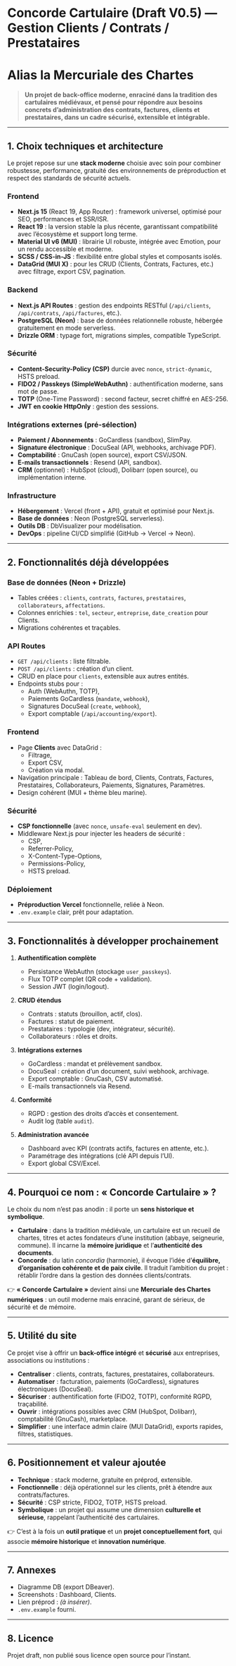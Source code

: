 # Concorde Cartulaire (Draft V0.5) — Gestion Clients / Contrats / Prestataires

# Alias la Mercuriale des Chartes

> **Un projet de back-office moderne, enraciné dans la tradition des cartulaires médiévaux, et pensé pour répondre aux besoins concrets d’administration des contrats, factures, clients et prestataires, dans un cadre sécurisé, extensible et intégrable.**

---

<!-- VOIR LES IMAGES, AUDIOS et VIDEOS en dossier PRESENTATION -->

## 1. Choix techniques et architecture

Le projet repose sur une **stack moderne** choisie avec soin pour combiner robustesse, performance, gratuité des environnements de préproduction et respect des standards de sécurité actuels.

### Frontend

- **Next.js 15** (React 19, App Router) : framework universel, optimisé pour SEO, performances et SSR/ISR.
- **React 19** : la version stable la plus récente, garantissant compatibilité avec l’écosystème et support long terme.
- **Material UI v6 (MUI)** : librairie UI robuste, intégrée avec Emotion, pour un rendu accessible et moderne.
- **SCSS / CSS-in-JS** : flexibilité entre global styles et composants isolés.
- **DataGrid (MUI X)** : pour les CRUD (Clients, Contrats, Factures, etc.) avec filtrage, export CSV, pagination.

### Backend

- **Next.js API Routes** : gestion des endpoints RESTful (`/api/clients`, `/api/contrats`, `/api/factures`, etc.).
- **PostgreSQL (Neon)** : base de données relationnelle robuste, hébergée gratuitement en mode serverless.
- **Drizzle ORM** : typage fort, migrations simples, compatible TypeScript.

### Sécurité

- **Content-Security-Policy (CSP)** durcie avec `nonce`, `strict-dynamic`, HSTS preload.
- **FIDO2 / Passkeys (SimpleWebAuthn)** : authentification moderne, sans mot de passe.
- **TOTP** (One-Time Password) : second facteur, secret chiffré en AES-256.
- **JWT en cookie HttpOnly** : gestion des sessions.

### Intégrations externes (pré-sélection)

- **Paiement / Abonnements** : GoCardless (sandbox), SlimPay.
- **Signature électronique** : DocuSeal (API, webhooks, archivage PDF).
- **Comptabilité** : GnuCash (open source), export CSV/JSON.
- **E-mails transactionnels** : Resend (API, sandbox).
- **CRM** (optionnel) : HubSpot (cloud), Dolibarr (open source), ou implémentation interne.

### Infrastructure

- **Hébergement** : Vercel (front + API), gratuit et optimisé pour Next.js.
- **Base de données** : Neon (PostgreSQL serverless).
- **Outils DB** : DbVisualizer pour modélisation.
- **DevOps** : pipeline CI/CD simplifié (GitHub → Vercel → Neon).

---

## 2. Fonctionnalités déjà développées

### Base de données (Neon + Drizzle)

- Tables créées : `clients`, `contrats`, `factures`, `prestataires`, `collaborateurs`, `affectations`.
- Colonnes enrichies : `tel`, `secteur`, `entreprise`, `date_creation` pour Clients.
- Migrations cohérentes et traçables.

### API Routes

- `GET /api/clients` : liste filtrable.
- `POST /api/clients` : création d’un client.
- CRUD en place pour `clients`, extensible aux autres entités.
- Endpoints stubs pour :
  - Auth (WebAuthn, TOTP),
  - Paiements GoCardless (`mandate`, `webhook`),
  - Signatures DocuSeal (`create`, `webhook`),
  - Export comptable (`/api/accounting/export`).

### Frontend

- Page **Clients** avec DataGrid :
  - Filtrage,
  - Export CSV,
  - Création via modal.
- Navigation principale : Tableau de bord, Clients, Contrats, Factures, Prestataires, Collaborateurs, Paiements, Signatures, Paramètres.
- Design cohérent (MUI + thème bleu marine).

### Sécurité

- **CSP fonctionnelle** (avec `nonce`, `unsafe-eval` seulement en dev).
- Middleware Next.js pour injecter les headers de sécurité :
  - CSP,
  - Referrer-Policy,
  - X-Content-Type-Options,
  - Permissions-Policy,
  - HSTS preload.

### Déploiement

- **Préproduction Vercel** fonctionnelle, reliée à Neon.
- `.env.example` clair, prêt pour adaptation.

---

## 3. Fonctionnalités à développer prochainement

1. **Authentification complète**

   - Persistance WebAuthn (stockage `user_passkeys`).
   - Flux TOTP complet (QR code + validation).
   - Session JWT (login/logout).

2. **CRUD étendus**

   - Contrats : statuts (brouillon, actif, clos).
   - Factures : statut de paiement.
   - Prestataires : typologie (dev, intégrateur, sécurité).
   - Collaborateurs : rôles et droits.

3. **Intégrations externes**

   - GoCardless : mandat et prélèvement sandbox.
   - DocuSeal : création d’un document, suivi webhook, archivage.
   - Export comptable : GnuCash, CSV automatisé.
   - E-mails transactionnels via Resend.

4. **Conformité**

   - RGPD : gestion des droits d’accès et consentement.
   - Audit log (table `audit`).

5. **Administration avancée**
   - Dashboard avec KPI (contrats actifs, factures en attente, etc.).
   - Paramétrage des intégrations (clé API depuis l’UI).
   - Export global CSV/Excel.

---

## 4. Pourquoi ce nom : « Concorde Cartulaire » ?

Le choix du nom n’est pas anodin : il porte un **sens historique et symbolique**.

- **Cartulaire** : dans la tradition médiévale, un cartulaire est un recueil de chartes, titres et actes fondateurs d’une institution (abbaye, seigneurie, commune). Il incarne la **mémoire juridique** et l’**authenticité des documents**.
- **Concorde** : du latin _concordia_ (harmonie), il évoque l’idée d’**équilibre, d’organisation cohérente et de paix civile**. Il traduit l’ambition du projet : rétablir l’ordre dans la gestion des données clients/contrats.

👉 **« Concorde Cartulaire »** devient ainsi une **Mercuriale des Chartes numériques** : un outil moderne mais enraciné, garant de sérieux, de sécurité et de mémoire.

---

## 5. Utilité du site

Ce projet vise à offrir un **back-office intégré** et **sécurisé** aux entreprises, associations ou institutions :

- **Centraliser** : clients, contrats, factures, prestataires, collaborateurs.
- **Automatiser** : facturation, paiements (GoCardless), signatures électroniques (DocuSeal).
- **Sécuriser** : authentification forte (FIDO2, TOTP), conformité RGPD, traçabilité.
- **Ouvrir** : intégrations possibles avec CRM (HubSpot, Dolibarr), comptabilité (GnuCash), marketplace.
- **Simplifier** : une interface admin claire (MUI DataGrid), exports rapides, filtres, statistiques.

---

## 6. Positionnement et valeur ajoutée

- **Technique** : stack moderne, gratuite en préprod, extensible.
- **Fonctionnelle** : déjà opérationnel sur les clients, prêt à étendre aux contrats/factures.
- **Sécurité** : CSP stricte, FIDO2, TOTP, HSTS preload.
- **Symbolique** : un projet qui assume une dimension **culturelle et sérieuse**, rappelant l’authenticité des cartulaires.

👉 C’est à la fois un **outil pratique** et un **projet conceptuellement fort**, qui associe **mémoire historique** et **innovation numérique**.

---

## 7. Annexes

- Diagramme DB (export DBeaver).
- Screenshots : Dashboard, Clients.
- Lien préprod : _(à insérer)_.
- `.env.example` fourni.

---

## 8. Licence

Projet draft, non publié sous licence open source pour l’instant.

